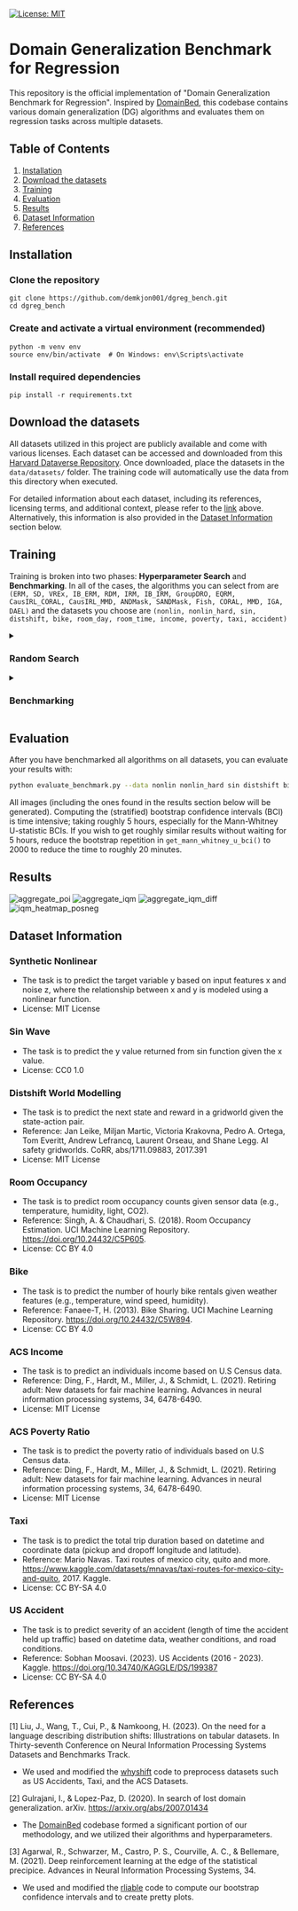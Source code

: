 [![License: MIT](https://img.shields.io/badge/License-MIT-blue.svg?color=g&style=plastic)](https://opensource.org/licenses/MIT)

# Domain Generalization Benchmark for Regression
This repository is the official implementation of "Domain Generalization Benchmark for Regression". 
Inspired by [DomainBed](https://github.com/facebookresearch/DomainBed), this codebase contains various domain generalization (DG) algorithms and evaluates them on regression tasks across multiple datasets. 


## Table of Contents
1. [Installation](#installation)
2. [Download the datasets](#download-the-datasets)
3. [Training](#training)
4. [Evaluation](#evaluation)
5. [Results](#results)
6. [Dataset Information](#dataset-information)
7. [References](#references)

## Installation

### Clone the repository

```
git clone https://github.com/demkjon001/dgreg_bench.git
cd dgreg_bench
```
### Create and activate a virtual environment (recommended)
```
python -m venv env
source env/bin/activate  # On Windows: env\Scripts\activate
```
### Install required dependencies
```
pip install -r requirements.txt
```

## Download the datasets
All datasets utilized in this project are publicly available and come with various licenses. 
Each dataset can be accessed and downloaded from this [Harvard Dataverse Repository](https://dataverse.harvard.edu/dataverse/dgreg_bench). 
Once downloaded, place the datasets in the ```data/datasets/``` folder. 
The training code will automatically use the data from this directory when executed.

For detailed information about each dataset, including its references, licensing terms, and additional context, please refer to the [link](https://dataverse.harvard.edu/dataverse/dgreg_bench) above. 
Alternatively, this information is also provided in the [Dataset Information](#dataset-information) section below.

## Training

Training is broken into two phases: **Hyperparameter Search** and **Benchmarking**.
In all of the cases, the algorithms you can select from are `(ERM, SD, VREx, IB_ERM, RDM, IRM, IB_IRM, GroupDRO, EQRM, CausIRL_CORAL, CausIRL_MMD, ANDMask, SANDMask, Fish, CORAL, MMD, IGA, DAEL)`
and the datasets you choose are `(nonlin, nonlin_hard, sin, distshift, bike, room_day, room_time, income, poverty, taxi, accident)`

<details>
<summary><h3>Random Search</h3></summary>

The hyperparameter search code is found in `random_search.py`. This can be run in three ways:

1. You can run a single random search trial with:
```sh
python random_search.py --alg ERM --data nonlin --log_interval 250 --early_stop_start_step 2000 --early_stop_threshold 40 --hparams_seed 0 --seed 0
```
The `--seed` should remain 0, but `--hparams_seed` can be anywhere from 0-59. 
You should iterate through all possible algorithms and datasets.


2. You can utilize multiprocessing on a single machine with:
```sh
alg=ERM
data=nonlin
python run_random_search.py --alg $alg --data $data --log_interval 250 --early_stop_start_step 2000 --early_stop_threshold 40
```
which will iterate through all 60 `--hparams_seed`, while running 10 experiments in parallel. 


3. If you have a Slurm-capable machine cluster, you can run:
```sh
data=nonlin
ALGS=(ERM SD VREx IB_ERM RDM IRM IB_IRM GroupDRO EQRM CausIRL_CORAL CausIRL_MMD ANDMask SANDMask Fish CORAL MMD IGA DAEL)
RUNTIMES=("0:50:00" "0:50:00" "1:00:00" "1:10:00" "2:00:00" "2:00:00" "2:00:00" "0:50:00" "12:00:00" "2:30:00" "2:30:00" "2:00:00" "2:40:00" "4:00:00" "2:00:00" "1:30:00" "3:00:00" "3:00:00")
for i in ${!ALGS[@]}; do
        alg=${ALGS[$i]}
        time=${RUNTIMES[$i]}
        sbatch --job-name=dgreg_$alg$data \
                --time=$time \
                --gpus=1 \
                --ntasks=10 \
                --mem-per-cpu="1024M" \
                --wrap="OMP_NUM_THREADS=$SLURM_CPUS_ON_NODE python run_random_search.py --alg $alg --data $data --log_interval 250 --early_stop_start_step 2000 --early_stop_threshold 40"
        sleep 1
done
```


</details>

<details>
<summary><h3>Benchmarking</h3></summary>

The benchmarking code is found in `benchmark.py`. 
Once you have completed the 60 runs for all algorithms on a dataset, you can generate a slurm script with the optimal hyperparameters by running:
```sh
python evaluate_random_search.py --data nonlin
```

which will output to the terminal a slurm script, e.g.:

```bash
#!/bin/bash

data=nonlin
ALGS=(ANDMask CORAL CausIRL_CORAL CausIRL_MMD DAEL EQRM ERM Fish GroupDRO IB_ERM IB_IRM IGA IRM MMD RDM SANDMask SD VREx)
RUNTIMES=("2:00:00" "2:00:00" "1:20:00" "1:30:00" "3:00:00" "8:00:00" "0:50:00" "4:00:00" "0:50:00" "1:10:00" "2:00:00" "3:00:00" "2:00:00" "1:30:00" "2:00:00" "2:40:00" "0:50:00" "1:00:00")
HSEEDS=("10 24 51" "10 22 51" "10 22 51" "13 24 51" "10 39 51" "10 22 51" "10 22 57" "5 39 51" "5 39 51" "10 22 51" "11 22 51" "10 22 51" "5 22 48" "16 24 51" "11 20 50" "10 22 57" "10 26 51" "5 22 57")
for i in ${!ALGS[@]}; do
  alg=${ALGS[$i]}
  time=${RUNTIMES[$i]}
  hseed="${HSEEDS[$i]}"
  sbatch --job-name=bench_$alg$data \
    --time=$time \
    --gpus=1 \
    --ntasks=10 \
    --mem-per-cpu="1024M" \
    --wrap="OMP_NUM_THREADS=$SLURM_CPUS_ON_NODE python run_benchmark.py --alg $alg --data $data --hparam_seeds $hseed --benchmark_type split --save_best_model --early_stop_start_step 2000 --early_stop_threshold 40"
  sleep 1
done
```

As with `random_search.py`, you can optionally run `benchmark.py` with multiprocessing via:
```sh
# For the split methodology hyperparameters
python run_benchmark.py --alg $alg --data $data --hparams_seeds $hseed --benchmark_type split --save_best_model --early_stop_start_step 2000 --early_stop_threshold 40
# For the global methodology hyperparameters
python run_benchmark.py --alg $alg --data $data --hparams_seeds $hseed --benchmark_type global --save_best_model --early_stop_start_step 2000 --early_stop_threshold 40
```

You can also manually run a single benchmark trial directly (each trial would use the same `--hparams_seed` if you want to use the same hyperparameters, but would use a different `--seed`):
```sh
python benchmark.py --alg ANDMask --data nonlin --hparams_seed 10 --benchmark_type split --save_best_model --early_stop_start_step 2000 --early_stop_threshold 40 --seed 1
```

</details>

## Evaluation

After you have benchmarked all algorithms on all datasets, you can evaluate your results with:
```sh
python evaluate_benchmark.py --data nonlin nonlin_hard sin distshift bike room_day room_time income poverty taxi accident
```

All images (including the ones found in the results section below will be generated).
Computing the (stratified) bootstrap confidence intervals (BCI) is time intensive; taking roughly 5 hours, especially for the Mann-Whitney U-statistic BCIs. 
If you wish to get roughly similar results without waiting for 5 hours, reduce the bootstrap repetition in `get_mann_whitney_u_bci()` to 2000 to reduce the time to roughly 20 minutes.


## Results
![aggregate_poi](https://github.com/user-attachments/assets/5546ef05-effb-41f5-9e18-27b74f2752e7)
![aggregate_iqm](https://github.com/user-attachments/assets/83e7f3d2-7f33-41fd-8a6e-1f2c6d9dc8de)
![aggregate_iqm_diff](https://github.com/user-attachments/assets/013913d5-f6b1-4d59-9e38-acc2d6cd02eb)
![iqm_heatmap_posneg](https://github.com/user-attachments/assets/901f0781-bd51-4c8b-9eb7-3b090ff5aeeb)

## Dataset Information

### Synthetic Nonlinear
* The task is to predict the target variable y based on input features x and noise z, where the relationship between x and y is modeled using a nonlinear function. 
* License: MIT License

### Sin Wave
* The task is to predict the y value returned from sin function given the x value.
* License: CC0 1.0

### Distshift World Modelling
* The task is to predict the next state and reward in a gridworld given the state-action pair.
* Reference: Jan Leike, Miljan Martic, Victoria Krakovna, Pedro A. Ortega, Tom Everitt, Andrew Lefrancq, Laurent Orseau, and Shane Legg. AI safety gridworlds. CoRR, abs/1711.09883, 2017.391
* License: MIT License

### Room Occupancy
* The task is to predict room occupancy counts given sensor data (e.g., temperature, humidity, light, CO2).
* Reference: Singh, A. & Chaudhari, S. (2018). Room Occupancy Estimation. UCI Machine Learning Repository. https://doi.org/10.24432/C5P605.
* License: CC BY 4.0

### Bike
* The task is to predict the number of hourly bike rentals given weather features (e.g., temperature, wind speed, humidity).
* Reference: Fanaee-T, H. (2013). Bike Sharing. UCI Machine Learning Repository. https://doi.org/10.24432/C5W894.
* License: CC BY 4.0

### ACS Income
* The task is to predict an individuals income based on U.S Census data.
* Reference: Ding, F., Hardt, M., Miller, J., & Schmidt, L. (2021). Retiring adult: New datasets for fair machine learning. Advances in neural information processing systems, 34, 6478-6490.
* License: MIT License

### ACS Poverty Ratio
* The task is to predict the poverty ratio of individuals based on U.S Census data.
* Reference: Ding, F., Hardt, M., Miller, J., & Schmidt, L. (2021). Retiring adult: New datasets for fair machine learning. Advances in neural information processing systems, 34, 6478-6490.
* License: MIT License

### Taxi
* The task is to predict the total trip duration based on datetime and coordinate data (pickup and dropoff longitude and latitude).
* Reference: Mario Navas. Taxi routes of mexico city, quito and more. https://www.kaggle.com/datasets/mnavas/taxi-routes-for-mexico-city-and-quito, 2017. Kaggle.
* License: CC BY-SA 4.0

### US Accident
* The task is to predict severity of an accident (length of time the accident held up traffic) based on datetime data, weather conditions, and road conditions.
* Reference: Sobhan Moosavi. (2023). US Accidents (2016 - 2023). Kaggle. https://doi.org/10.34740/KAGGLE/DS/199387
* License: CC BY-SA 4.0

## References
[1] Liu, J., Wang, T., Cui, P., & Namkoong, H. (2023). On the need for a language describing distribution shifts: Illustrations on tabular datasets. In Thirty-seventh Conference on Neural Information Processing Systems Datasets and Benchmarks Track.
* We used and modified the [whyshift](https://github.com/namkoong-lab/whyshift/) code to preprocess datasets such as US Accidents, Taxi, and the ACS Datasets.

[2] Gulrajani, I., & Lopez-Paz, D. (2020). In search of lost domain generalization. arXiv. https://arxiv.org/abs/2007.01434
* The [DomainBed](https://github.com/facebookresearch/DomainBed) codebase formed a significant portion of our methodology, and we utilized their algorithms and hyperparameters.

[3] Agarwal, R., Schwarzer, M., Castro, P. S., Courville, A. C., & Bellemare, M. (2021). Deep reinforcement learning at the edge of the statistical precipice. Advances in Neural Information Processing Systems, 34.
* We used and modified the [rliable](https://github.com/google-research/rliable) code to compute our bootstrap confidence intervals and to create pretty plots.
